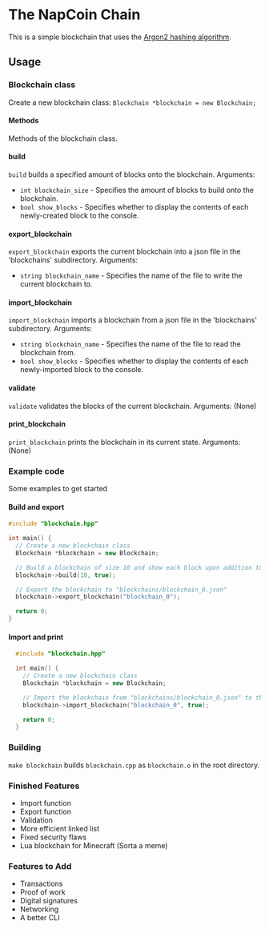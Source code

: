 # The NapCoin Chain

This is a simple blockchain that uses the [Argon2 hashing algorithm](https://github.com/P-H-C/phc-winner-argon2).

## Usage

### Blockchain class

Create a new blockchain class:
``Blockchain *blockchain = new Blockchain;``

#### Methods

Methods of the blockchain class.

#### build

``build`` builds a specified amount of blocks onto the blockchain.
Arguments:

* ``int blockchain_size`` - Specifies the amount of blocks to build onto the blockchain.
* ``bool show_blocks`` - Specifies whether to display the contents of each newly-created block to the console.

#### export_blockchain

``export_blockchain`` exports the current blockchain into a json file in the 'blockchains' subdirectory.
Arguments:

* ``string blockchain_name`` - Specifies the name of the file to write the current blockchain to.

#### import_blockchain

``import_blockchain`` imports a blockchain from a json file in the 'blockchains' subdirectory.
Arguments:

* ``string blockchain_name`` - Specifies the name of the file to read the blockchain from.
* ``bool show_blocks`` - Specifies whether to display the contents of each newly-imported block to the console.

#### validate

``validate`` validates the blocks of the current blockchain.
Arguments: (None)

#### print_blockchain

``print_blockchain`` prints the blockchain in its current state.
Arguments: (None)

### Example code

Some examples to get started

#### Build and export

```C++
#include "blockchain.hpp"

int main() {
  // Create a new blockchain class
  Blockchain *blockchain = new Blockchain;

  // Build a blockchain of size 10 and show each block upon addition to the chain.
  blockchain->build(10, true);

  // Export the blockchain to "blockchains/blockchain_0.json"
  blockchain->export_blockchain("blockchain_0");

  return 0;
}
```

#### Import and print

```C++
  #include "blockchain.hpp"

  int main() {
    // Create a new blockchain class
    Blockchain *blockchain = new Blockchain;

    // Import the blockchain from "blockchains/blockchain_0.json" to the blockchain object and print the new blockchain.
    blockchain->import_blockchain("blockchain_0", true);

    return 0;
  }
```

### Building

``make blockchain`` builds ``blockchain.cpp`` as ``blockchain.o`` in the root directory.

### Finished Features

* Import function
* Export function
* Validation
* More efficient linked list
* Fixed security flaws
* Lua blockchain for Minecraft (Sorta a meme)

### Features to Add

* Transactions
* Proof of work
* Digital signatures
* Networking
* A better CLI
